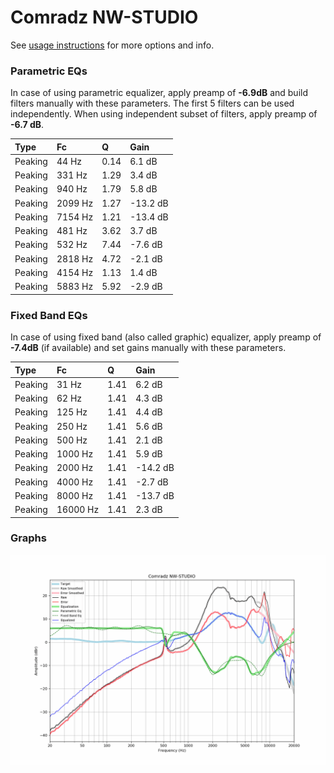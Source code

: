 # Comradz NW-STUDIO
See [usage instructions](https://github.com/jaakkopasanen/AutoEq#usage) for more options and info.

### Parametric EQs
In case of using parametric equalizer, apply preamp of **-6.9dB** and build filters manually
with these parameters. The first 5 filters can be used independently.
When using independent subset of filters, apply preamp of **-6.7 dB**.

| Type    | Fc      |    Q | Gain     |
|:--------|:--------|:-----|:---------|
| Peaking | 44 Hz   | 0.14 | 6.1 dB   |
| Peaking | 331 Hz  | 1.29 | 3.4 dB   |
| Peaking | 940 Hz  | 1.79 | 5.8 dB   |
| Peaking | 2099 Hz | 1.27 | -13.2 dB |
| Peaking | 7154 Hz | 1.21 | -13.4 dB |
| Peaking | 481 Hz  | 3.62 | 3.7 dB   |
| Peaking | 532 Hz  | 7.44 | -7.6 dB  |
| Peaking | 2818 Hz | 4.72 | -2.1 dB  |
| Peaking | 4154 Hz | 1.13 | 1.4 dB   |
| Peaking | 5883 Hz | 5.92 | -2.9 dB  |

### Fixed Band EQs
In case of using fixed band (also called graphic) equalizer, apply preamp of **-7.4dB**
(if available) and set gains manually with these parameters.

| Type    | Fc       |    Q | Gain     |
|:--------|:---------|:-----|:---------|
| Peaking | 31 Hz    | 1.41 | 6.2 dB   |
| Peaking | 62 Hz    | 1.41 | 4.3 dB   |
| Peaking | 125 Hz   | 1.41 | 4.4 dB   |
| Peaking | 250 Hz   | 1.41 | 5.6 dB   |
| Peaking | 500 Hz   | 1.41 | 2.1 dB   |
| Peaking | 1000 Hz  | 1.41 | 5.9 dB   |
| Peaking | 2000 Hz  | 1.41 | -14.2 dB |
| Peaking | 4000 Hz  | 1.41 | -2.7 dB  |
| Peaking | 8000 Hz  | 1.41 | -13.7 dB |
| Peaking | 16000 Hz | 1.41 | 2.3 dB   |

### Graphs
![](./Comradz%20NW-STUDIO.png)